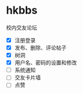 # hkbbs
校内交友论坛
- [x] 注册登录
- [x] 发布、删除、评论帖子
- [x] 树洞
- [x] 用户名、密码的设置和修改
- [ ] 系统通知
- [ ] 交友卡片墙
- [ ] 点赞
